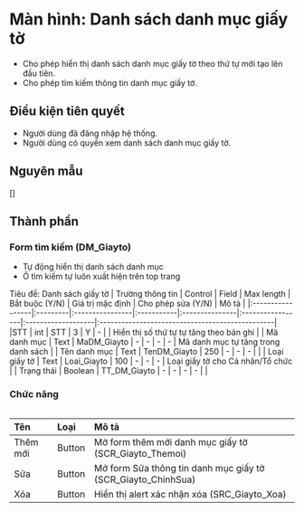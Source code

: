 # Màn hình: Danh sách danh mục giấy tờ
- Cho phép hiển thị danh sách danh mục giấy tờ theo thứ tự mới tạo lên đầu tiên.
- Cho phép tìm kiếm thông tin danh mục giấy tờ.

## Điều kiện tiên quyết
- Người dùng đã đăng nhập hệ thống.
- Người dùng có quyền xem danh sách danh mục giấy tờ.

## Nguyên mẫu
[]

## Thành phần

### Form tìm kiếm (DM_Giayto)
- Tự động hiển thị danh sách danh mục 
- Ô tìm kiếm tự luôn xuất hiện trên top trang

<div style="overflow-x:auto">
Tiêu đề: Danh sách giấy tờ
| Trường thông tin | Control  | Field           | Max length | Bắt buộc (Y/N) | Giá trị mặc định | Cho phép sửa (Y/N) | Mô tả                                           |
|:-----------------|:---------|:----------------|:-----------|:---------------|:-----------------|:-------------------|:------------------------------------------------|
|STT               | int      | STT             | 3          | Y              | -                |                     | Hiển thị số thứ tự tự tăng theo bản ghi      |
| Mã danh mục      | Text     | MaDM_Giayto     | -          | -              | -                | -                  | Mã danh mục tự tăng trong danh sách             |
| Tên danh mục     | Text     | TenDM_Giayto    | 250        | -              | -                | -                  |                                                 |
| Loại giấy tờ     | Text     | Loai_Giayto     | 100        | -              | -                | -                  | Loại giấy tờ cho Cá nhân/Tổ chức               |
| Trạng thái       | Boolean  | TT_DM_Giayto    | -          | -              | -                | -                  |                                                 |

</div>

### Chức năng

<div style="overflow-x:auto">

| Tên          | Loại   | Mô tả                                                                                                         |
|:-------------|:-------|:--------------------------------------------------------------------------------------------------------------|
| Thêm mới     | Button | Mở form thêm mới danh mục giấy tờ (SCR_Giayto_Themoi)                                                         |
| Sửa          | Button | Mở form Sửa thông tin danh mục giấy tờ (SCR_Giayto_ChinhSua)                                                  |
| Xóa          | Button | Hiển thị alert xác nhận xóa (SRC_Giayto_Xoa)                                                                  |
